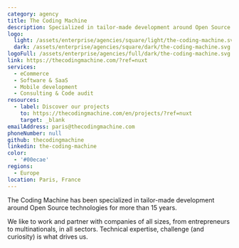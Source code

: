 ```yaml
---
category: agency
title: The Coding Machine
description: Specialized in tailor-made development around Open Source technologies for more than 15 years.
logo:
  light: /assets/enterprise/agencies/square/light/the-coding-machine.svg
  dark: /assets/enterprise/agencies/square/dark/the-coding-machine.svg
logoFull: /assets/enterprise/agencies/full/dark/the-coding-machine.svg
link: https://thecodingmachine.com/?ref=nuxt
services:
  - eCommerce
  - Software & SaaS
  - Mobile development
  - Consulting & Code audit
resources:
  - label: Discover our projects
    to: https://thecodingmachine.com/en/projects/?ref=nuxt
    target: _blank
emailAddress: paris@thecodingmachine.com
phoneNumber: null
github: thecodingmachine
linkedin: the-coding-machine
color:
  - '#00ecae'
regions:
  - Europe
location: Paris, France
---
```


The Coding Machine has been specialized in tailor-made development around Open Source technologies for more than 15 years.

We like to work and partner with companies of all sizes, from entrepreneurs to multinationals, in all sectors. Technical expertise, challenge (and curiosity) is what drives us.
